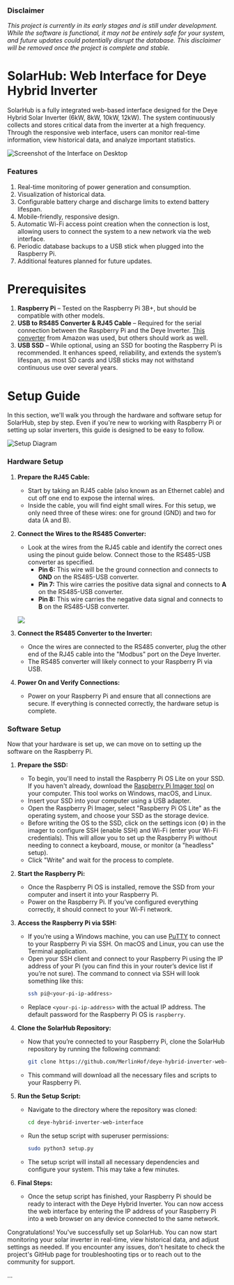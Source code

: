 ### Disclaimer

_This project is currently in its early stages and is still under development. While the software is functional, it may not be entirely safe for your system, and future updates could potentially disrupt the database. This disclaimer will be removed once the project is complete and stable._

# SolarHub: Web Interface for Deye Hybrid Inverter

SolarHub is a fully integrated web-based interface designed for the Deye Hybrid Solar Inverter (6kW, 8kW, 10kW, 12kW). The system continuously collects and stores critical data from the inverter at a high frequency. Through the responsive web interface, users can monitor real-time information, view historical data, and analyze important statistics.

![Screenshot of the Interface on Desktop](https://clippy.cc/postimg/684856207112)

### Features

1. Real-time monitoring of power generation and consumption.
2. Visualization of historical data.
3. Configurable battery charge and discharge limits to extend battery lifespan.
4. Mobile-friendly, responsive design.
5. Automatic Wi-Fi access point creation when the connection is lost, allowing users to connect the system to a new network via the web interface.
6. Periodic database backups to a USB stick when plugged into the Raspberry Pi.
7. Additional features planned for future updates.

# Prerequisites

1. **Raspberry Pi** – Tested on the Raspberry Pi 3B+, but should be compatible with other models.
2. **USB to RS485 Converter & RJ45 Cable** – Required for the serial connection between the Raspberry Pi and the Deye Inverter. [This converter](https://www.amazon.de/dp/B09SB85W3J?psc=1&ref=ppx_yo2ov_dt_b_product_details) from Amazon was used, but others should work as well.
3. **USB SSD** – While optional, using an SSD for booting the Raspberry Pi is recommended. It enhances speed, reliability, and extends the system’s lifespan, as most SD cards and USB sticks may not withstand continuous use over several years.

# Setup Guide

In this section, we'll walk you through the hardware and software setup for SolarHub, step by step. Even if you're new to working with Raspberry Pi or setting up solar inverters, this guide is designed to be easy to follow.

![Setup Diagram](https://clippy.cc/postimg/510832930572)

### Hardware Setup

1. **Prepare the RJ45 Cable:**

   -  Start by taking an RJ45 cable (also known as an Ethernet cable) and cut off one end to expose the internal wires.
   -  Inside the cable, you will find eight small wires. For this setup, we only need three of these wires: one for ground (GND) and two for data (A and B).

2. **Connect the Wires to the RS485 Converter:**

   -  Look at the wires from the RJ45 cable and identify the correct ones using the pinout guide below. Connect those to the RS485-USB converter as specified.
      -  **Pin 6:** This wire will be the ground connection and connects to **GND** on the RS485-USB converter.
      -  **Pin 7:** This wire carries the positive data signal and connects to **A** on the RS485-USB converter.
      -  **Pin 8:** This wire carries the negative data signal and connects to **B** on the RS485-USB converter.

   ![](https://clippy.cc/postimg/803908543956)

3. **Connect the RS485 Converter to the Inverter:**

   -  Once the wires are connected to the RS485 converter, plug the other end of the RJ45 cable into the "Modbus" port on the Deye Inverter.
   -  The RS485 converter will likely connect to your Raspberry Pi via USB.

4. **Power On and Verify Connections:**
   -  Power on your Raspberry Pi and ensure that all connections are secure. If everything is connected correctly, the hardware setup is complete.

### Software Setup

Now that your hardware is set up, we can move on to setting up the software on the Raspberry Pi.

1. **Prepare the SSD:**

   -  To begin, you'll need to install the Raspberry Pi OS Lite on your SSD. If you haven't already, download the [Raspberry Pi Imager tool](https://www.raspberrypi.org/software/) on your computer. This tool works on Windows, macOS, and Linux.
   -  Insert your SSD into your computer using a USB adapter.
   -  Open the Raspberry Pi Imager, select "Raspberry Pi OS Lite" as the operating system, and choose your SSD as the storage device.
   -  Before writing the OS to the SSD, click on the settings icon (⚙️) in the imager to configure SSH (enable SSH) and Wi-Fi (enter your Wi-Fi credentials). This will allow you to set up the Raspberry Pi without needing to connect a keyboard, mouse, or monitor (a "headless" setup).
   -  Click "Write" and wait for the process to complete.

2. **Start the Raspberry Pi:**

   -  Once the Raspberry Pi OS is installed, remove the SSD from your computer and insert it into your Raspberry Pi.
   -  Power on the Raspberry Pi. If you’ve configured everything correctly, it should connect to your Wi-Fi network.

3. **Access the Raspberry Pi via SSH:**

   -  If you’re using a Windows machine, you can use [PuTTY](https://www.putty.org/) to connect to your Raspberry Pi via SSH. On macOS and Linux, you can use the Terminal application.
   -  Open your SSH client and connect to your Raspberry Pi using the IP address of your Pi (you can find this in your router’s device list if you’re not sure). The command to connect via SSH will look something like this:
      ```bash
      ssh pi@<your-pi-ip-address>
      ```
   -  Replace `<your-pi-ip-address>` with the actual IP address. The default password for the Raspberry Pi OS is `raspberry`.

4. **Clone the SolarHub Repository:**

   -  Now that you’re connected to your Raspberry Pi, clone the SolarHub repository by running the following command:
      ```bash
      git clone https://github.com/MerlinHof/deye-hybrid-inverter-web-interface.git
      ```
   -  This command will download all the necessary files and scripts to your Raspberry Pi.

5. **Run the Setup Script:**

   -  Navigate to the directory where the repository was cloned:
      ```bash
      cd deye-hybrid-inverter-web-interface
      ```
   -  Run the setup script with superuser permissions:
      ```bash
      sudo python3 setup.py
      ```
   -  The setup script will install all necessary dependencies and configure your system. This may take a few minutes.

6. **Final Steps:**
   -  Once the setup script has finished, your Raspberry Pi should be ready to interact with the Deye Hybrid Inverter. You can now access the web interface by entering the IP address of your Raspberry Pi into a web browser on any device connected to the same network.

Congratulations! You've successfully set up SolarHub. You can now start monitoring your solar inverter in real-time, view historical data, and adjust settings as needed. If you encounter any issues, don't hesitate to check the project's GitHub page for troubleshooting tips or to reach out to the community for support.

...
